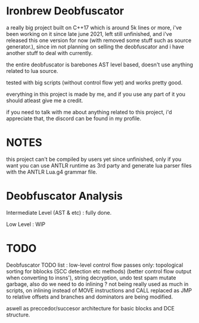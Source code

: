 # Ironbrew Deobfuscator

a really big project built on C++17 which is around 5k lines or more, i've been working on it since late june 2021, left still unfinished, and i've released this one version for now (with removed some stuff such as source generator.), since im not planning on selling the deobfuscator and i have another stuff to deal with currently.

the entire deobfuscator is barebones AST level based, doesn't use anything related to lua source.

tested with big scripts (without control flow yet) and works pretty good.

everything in this project is made by me, and if you use any part of it you should atleast give me a credit.

if you need to talk with me about anything related to this project, i'd appreciate that, the discord can be found in my profile.


# NOTES
this project can't be compiled by users yet since unfinished, only if you want you can use ANTLR runtime as 3rd party and generate lua parser files with the ANTLR Lua.g4 grammar file.

# Deobfuscator Analysis

Intermediate Level (AST & etc) : fully done.

Low Level : WIP

# TODO

Deobfuscator TODO list : low-level control flow passes only: topological sorting for bblocks (SCC detection etc methods) (better control flow output when converting to insns'), string decryption, undo test spam mutate garbage,
also do we need to do inlining ? not being really used as much in scripts, on inlining instead of MOVE instructions and CALL replaced as JMP to relative offsets and branches and dominators are being modified.

aswell as preccedor/succesor architecture for basic blocks and DCE structure.
